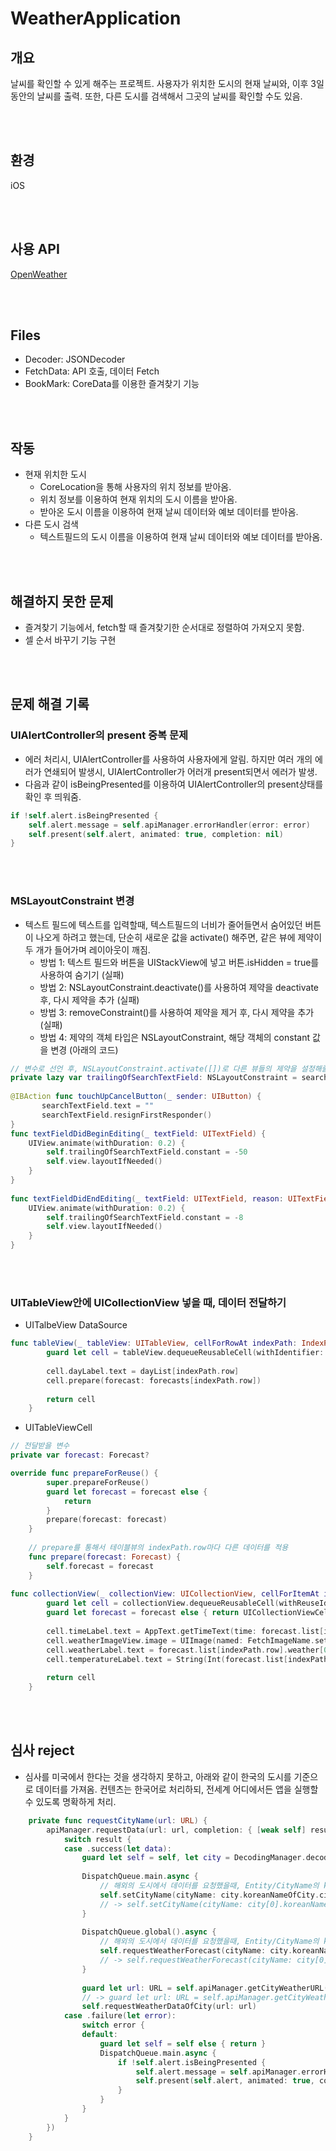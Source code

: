 # WeatherApplication

## 개요
 날씨를 확인할 수 있게 해주는 프로젝트. 사용자가 위치한 도시의 현재 날씨와, 이후 3일 동안의 날씨를 출력. 또한, 다른 도시를 검색해서 그곳의 날씨를 확인할 수도 있음.

<br></br>
## 환경
 iOS

<br></br>
## 사용 API
 [OpenWeather](https://openweathermap.org)

<br></br>
## Files
- Decoder: JSONDecoder
- FetchData: API 호출, 데이터 Fetch
- BookMark: CoreData를 이용한 즐겨찾기 기능

<br></br>
## 작동
* 현재 위치한 도시
  - CoreLocation을 통해 사용자의 위치 정보를 받아옴.
  - 위치 정보를 이용하여 현재 위치의 도시 이름을 받아옴.
  - 받아온 도시 이름을 이용하여 현재 날씨 데이터와 예보 데이터를 받아옴.
* 다른 도시 검색 
  - 텍스트필드의 도시 이름을 이용하여 현재 날씨 데이터와 예보 데이터를 받아옴.

<br></br>
## 해결하지 못한 문제
* 즐겨찾기 기능에서, fetch할 때 즐겨찾기한 순서대로 정렬하여 가져오지 못함.
* 셀 순서 바꾸기 기능 구현

<br></br>
## 문제 해결 기록
### UIAlertController의 present 중복 문제
* 에러 처리시, UIAlertController를 사용하여 사용자에게 알림. 하지만 여러 개의 에러가 연쇄되어 발생시, UIAlertController가 어러개 present되면서 에러가 발생.
* 다음과 같이 isBeingPresented를 이용하여 UIAlertController의 present상태를 확인 후 띄워줌. 
```swift
if !self.alert.isBeingPresented {
    self.alert.message = self.apiManager.errorHandler(error: error)
    self.present(self.alert, animated: true, completion: nil)
}
```

<br></br>
### MSLayoutConstraint 변경
* 텍스트 필드에 텍스트를 입력할때, 텍스트필드의 너비가 줄어들면서 숨어있던 버튼이 나오게 하려고 했는데, 단순히 새로운 값을 activate() 해주면, 같은 뷰에 제약이 두 개가 들어가며 레이아웃이 깨짐.
  - 방법 1: 텍스트 필드와 버튼을 UIStackView에 넣고 버튼.isHidden = true를 사용하여 숨기기 (실패)
  - 방법 2: NSLayoutConstraint.deactivate()를 사용하여 제약을 deactivate 후, 다시 제약을 추가 (실패)
  - 방법 3: removeConstraint()를 사용하여 제약을 제거 후, 다시 제약을 추가 (실패)
  - 방법 4: 제약의 객체 타입은 NSLayoutConstraint, 해당 객체의 constant 값을 변경 (아래의 코드)
```swift
// 변수로 선언 후, NSLayoutConstraint.activate([])로 다른 뷰들의 제약을 설정해줄때, 적절한 곳에 넣음
private lazy var trailingOfSearchTextField: NSLayoutConstraint = searchTextField.trailingAnchor.constraint(equalTo: view.trailingAnchor, constant: -8)
 
@IBAction func touchUpCancelButton(_ sender: UIButton) {
       searchTextField.text = ""
       searchTextField.resignFirstResponder()
}
func textFieldDidBeginEditing(_ textField: UITextField) {
    UIView.animate(withDuration: 0.2) {
        self.trailingOfSearchTextField.constant = -50
        self.view.layoutIfNeeded()
    }
}
    
func textFieldDidEndEditing(_ textField: UITextField, reason: UITextField.DidEndEditingReason) {
    UIView.animate(withDuration: 0.2) {
        self.trailingOfSearchTextField.constant = -8
        self.view.layoutIfNeeded()
    }
}
```

<br></br>
### UITableView안에 UICollectionView 넣을 때, 데이터 전달하기
* UITalbeView DataSource
```swift
func tableView(_ tableView: UITableView, cellForRowAt indexPath: IndexPath) -> UITableViewCell {
        guard let cell = tableView.dequeueReusableCell(withIdentifier: WeatherForecastTableViewCell.identifier, for: indexPath) as? WeatherForecastTableViewCell else { return UITableViewCell() }
        
        cell.dayLabel.text = dayList[indexPath.row]
        cell.prepare(forecast: forecasts[indexPath.row])
        
        return cell
    }
```
* UITableViewCell
```swift
// 전달받을 변수
private var forecast: Forecast?

override func prepareForReuse() {
        super.prepareForReuse()
        guard let forecast = forecast else {
            return
        }
        prepare(forecast: forecast)
    }
    
    // prepare를 통해서 테이블뷰의 indexPath.row마다 다른 데이터를 적용
    func prepare(forecast: Forecast) {
        self.forecast = forecast
    }
    
func collectionView(_ collectionView: UICollectionView, cellForItemAt indexPath: IndexPath) -> UICollectionViewCell {
        guard let cell = collectionView.dequeueReusableCell(withReuseIdentifier: TodayWeatherForecastCollectionViewCell.identifier, for: indexPath) as? TodayWeatherForecastCollectionViewCell else { return UICollectionViewCell() }
        guard let forecast = forecast else { return UICollectionViewCell() }
        
        cell.timeLabel.text = AppText.getTimeText(time: forecast.list[indexPath.row].time)
        cell.weatherImageView.image = UIImage(named: FetchImageName.setForecastImage(weather: forecast.list[indexPath.row].weather[0].id))?.withRenderingMode(.alwaysTemplate)
        cell.weatherLabel.text = forecast.list[indexPath.row].weather[0].description
        cell.temperatureLabel.text = String(Int(forecast.list[indexPath.row].main.temp)) + AppText.celsiusString
        
        return cell
    }
```

<br></br>
## 심사 reject
* 심사를 미국에서 한다는 것을 생각하지 못하고, 아래와 같이 한국의 도시를 기준으로 데이터를 가져옴. 컨텐츠는 한국어로 처리하되, 전세계 어디에서든 앱을 실행할 수 있도록 명확하게 처리.
```swift
    private func requestCityName(url: URL) {
        apiManager.requestData(url: url, completion: { [weak self] result in
            switch result {
            case .success(let data):
                guard let self = self, let city = DecodingManager.decode(with: data, modelType: CityName.self) else { return }
                
                DispatchQueue.main.async {
                    // 해외의 도시에서 데이터를 요청했을때, Entity/CityName의 ko(한글 도시 명을 담은 String), ascii와 같은 값을 API에서 넘겨주지 않음.
                    self.setCityName(cityName: city.koreanNameOfCity.cityName)
                    // -> self.setCityName(cityName: city[0].koreanNameOfCity.cityName ?? city[0].name)
                }
                
                DispatchQueue.global().async {
                    // 해외의 도시에서 데이터를 요청했을때, Entity/CityName의 ko(한글 도시 명을 담은 String), ascii와 같은 값을 API에서 넘겨주지 않음.
                    self.requestWeatherForecast(cityName: city.koreanNameOfCity.ascii ?? city.name)
                    // -> self.requestWeatherForecast(cityName: city[0].name)
                }
                
                guard let url: URL = self.apiManager.getCityWeatherURL(cityName: city.koreanNameOfCity.ascii ?? city.name) else { return }
                // -> guard let url: URL = self.apiManager.getCityWeatherURL(cityName: city[0].name) else { return }
                self.requestWeatherDataOfCity(url: url)
            case .failure(let error):
                switch error {
                default:
                    guard let self = self else { return }
                    DispatchQueue.main.async {
                        if !self.alert.isBeingPresented {
                            self.alert.message = self.apiManager.errorHandler(error: error)
                            self.present(self.alert, animated: true, completion: nil)
                        }
                    }
                }
            }
        })
    }
```



